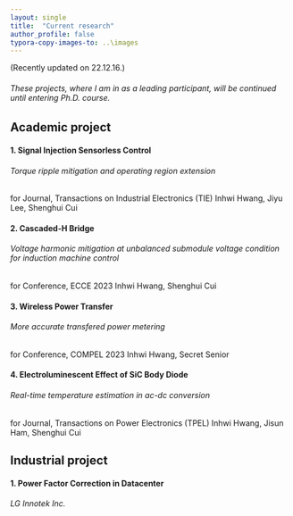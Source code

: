 ```yaml
---
layout: single
title:  "Current research"
author_profile: false
typora-copy-images-to: ..\images
---
```


(Recently updated on 22.12.16.)

###### These projects, where I am in as a leading participant, will be continued until entering Ph.D. course.



## Academic project

#### 1. Signal Injection Sensorless Control

###### Torque ripple mitigation and operating region extension

for Journal, Transactions on Industrial Electronics (TIE)
Inhwi Hwang, Jiyu Lee, Shenghui Cui

#### 2. Cascaded-H Bridge

###### Voltage harmonic mitigation at unbalanced submodule voltage condition for induction machine control

for Conference, ECCE 2023
Inhwi Hwang, Shenghui Cui

#### 3. Wireless Power Transfer

###### More accurate transfered power metering

for Conference, COMPEL 2023
Inhwi Hwang, Secret Senior

#### 4. Electroluminescent Effect of SiC Body Diode

###### Real-time temperature estimation in ac-dc conversion

for Journal, Transactions on Power Electronics (TPEL)
Inhwi Hwang, Jisun Ham, Shenghui Cui



## Industrial project

#### 1. Power Factor Correction in Datacenter

###### LG Innotek Inc.
